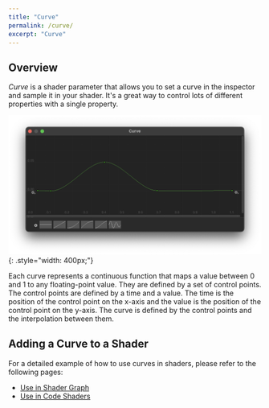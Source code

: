 ```yaml
---
title: "Curve"
permalink: /curve/
excerpt: "Curve"
---
```


## Overview

_Curve_ is a shader parameter that allows you to set a curve in the inspector and sample it in your shader. It's a great way to control lots of different properties with a single property.

![Curve Editor example](../assets/images/docs/interface/curve-example.png){: .style="width: 400px;"}

Each curve represents a continuous function that maps a value between 0 and 1 to any floating-point value. They are defined by a set of control points. The control points are defined by a time and a value. The time is the position of the control point on the x-axis and the value is the position of the control point on the y-axis. The curve is defined by the control points and the interpolation between them.

## Adding a Curve to a Shader

For a detailed example of how to use curves in shaders, please refer to the following pages:
- [Use in Shader Graph](/shader-graph-nodes/)
- [Use in Code Shaders](/code-shader-macros/)
